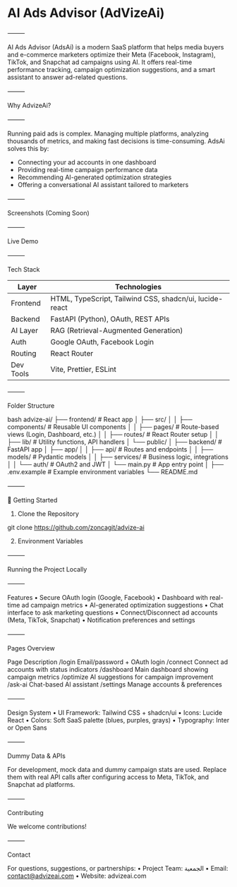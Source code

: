 # AI Ads Advisor (AdVizeAi)

⸻

AI Ads Advisor (AdsAi) is a modern SaaS platform that helps media buyers and e-commerce marketers optimize their Meta (Facebook, Instagram), TikTok, and Snapchat ad campaigns using AI. It offers real-time performance tracking, campaign optimization suggestions, and a smart assistant to answer ad-related questions.

⸻

Why AdvizeAi?

⸻

Running paid ads is complex. Managing multiple platforms, analyzing thousands of metrics, and making fast decisions is time-consuming. AdsAi solves this by:
- Connecting your ad accounts in one dashboard
- Providing real-time campaign performance data
- Recommending AI-generated optimization strategies
- Offering a conversational AI assistant tailored to marketers

⸻

Screenshots (Coming Soon)

⸻

Live Demo

⸻

Tech Stack

| Layer        | Technologies |
|--------------|--------------|
| Frontend     | HTML, TypeScript, Tailwind CSS, shadcn/ui, lucide-react |
| Backend      | FastAPI (Python), OAuth, REST APIs |
| AI Layer     | RAG (Retrieval-Augmented Generation) |
| Auth         | Google OAuth, Facebook Login |
| Routing      | React Router |
| Dev Tools    | Vite, Prettier, ESLint |

⸻

Folder Structure

bash
advize-ai/
├── frontend/               # React app
│   ├── src/
│   │   ├── components/     # Reusable UI components
│   │   ├── pages/          # Route-based views (Login, Dashboard, etc.)
│   │   ├── routes/         # React Router setup
│   │   ├── lib/            # Utility functions, API handlers
│   └── public/
│
├── backend/                # FastAPI app
│   ├── app/
│   │   ├── api/            # Routes and endpoints
│   │   ├── models/         # Pydantic models
│   │   ├── services/       # Business logic, integrations
│   │   └── auth/           # OAuth2 and JWT
│   └── main.py             # App entry point
│
├── .env.example            # Example environment variables
└── README.md


⸻

🔧 Getting Started

1. Clone the Repository

git clone https://github.com/zoncagit/advize-ai

2. Environment Variables



⸻

Running the Project Locally



⸻

Features
 • Secure OAuth login (Google, Facebook)
 • Dashboard with real-time ad campaign metrics
 • AI-generated optimization suggestions
 • Chat interface to ask marketing questions
 • Connect/Disconnect ad accounts (Meta, TikTok, Snapchat)
 • Notification preferences and settings

⸻

Pages Overview

Page Description
/login Email/password + OAuth login
/connect Connect ad accounts with status indicators
/dashboard Main dashboard showing campaign metrics
/optimize AI suggestions for campaign improvement
/ask-ai Chat-based AI assistant
/settings Manage accounts & preferences


⸻

Design System
 • UI Framework: Tailwind CSS + shadcn/ui
 • Icons: Lucide React
 • Colors: Soft SaaS palette (blues, purples, grays)
 • Typography: Inter or Open Sans

⸻

Dummy Data & APIs

For development, mock data and dummy campaign stats are used. Replace them with real API calls after configuring access to Meta, TikTok, and Snapchat ad platforms.

⸻

Contributing

We welcome contributions!


⸻

Contact

For questions, suggestions, or partnerships:
 • Project Team: الجمعية
 • Email: contact@advizeai.com
 • Website: advizeai.com
